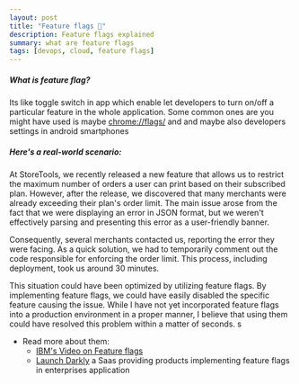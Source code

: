 ```yaml
---
layout: post
title: "Feature flags 🏁"
description: Feature flags explained
summary: what are feature flags
tags: [devops, cloud, feature flags]
---
```


##### What is feature flag?

Its like toggle switch in app which enable let developers to turn on/off a particular feature in the whole application. Some common ones are you might have used is maybe [chrome://flags/](chrome://flags/) and and maybe also developers settings in android smartphones

##### Here's a real-world scenario:

At StoreTools, we recently released a new feature that allows us to restrict the maximum number of orders a user can print based on their subscribed plan. However, after the release, we discovered that many merchants were already exceeding their plan's order limit. The main issue arose from the fact that we were displaying an error in JSON format, but we weren't effectively parsing and presenting this error as a user-friendly banner.

Consequently, several merchants contacted us, reporting the error they were facing. As a quick solution, we had to temporarily comment out the code responsible for enforcing the order limit. This process, including deployment, took us around 30 minutes.

This situation could have been optimized by utilizing feature flags. By implementing feature flags, we could have easily disabled the specific feature causing the issue. While I have not yet incorporated feature flags into a production environment in a proper manner, I believe that using them could have resolved this problem within a matter of seconds.
s

- Read more about them:
  - [IBM's Video on Feature flags](https://www.youtube.com/watch?v=AJa2B-twtG4)
  - [Launch Darkly](https://launchdarkly.com/pricing/) a Saas providing products implementing feature flags in enterprises application
